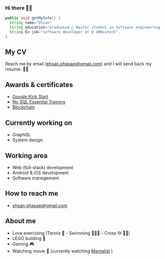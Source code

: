 ### Hi there 👋🏻


```java
public void getMyInfo() {
  String name="Ehsan"
  String education="Graduated 🥳 Master student in Software engineering @ University of Victoria"
  String Ex-job="software developer at @ 4MBiotech".
}
```

## My CV
Reach me by email (ehsan.ghasaei@gmail.com) and I will send back my resume. 👋🏻

## Awards & certificates
- [Google Kick Start](https://drive.google.com/drive/folders/1-WDfTrKdeS5txlgpGLZ69qo_k5MYqWEG?usp=sharing)
- [No SQL Essential Training](https://www.linkedin.com/learning/certificates/be8829e87ecc5ac1d0018b6a6c71345e7a532aac9518ad38e10b963a091a94dd)
- [Blockchain](https://drive.google.com/drive/folders/1DSL5XUcFDdJJrc1_vYBg7NWe9MtVS9KR)

## Currently working on
- GraphQL
- System design

## Working area
- Web (full-stack) development
- Android & iOS development
- Software management 

## How to reach me
- ehsan.ghasaei@gmail.com


## About me
- Love exercising (Tennis 🎾 - Swimming 🏊🏻‍♂️ - Cross fit 🏋🏻)
- LEGO building 🧱
- Gaming 🎮
- Watching movie 🍿 (currently watching [Mentalist](https://www.imdb.com/title/tt1196946/) )
